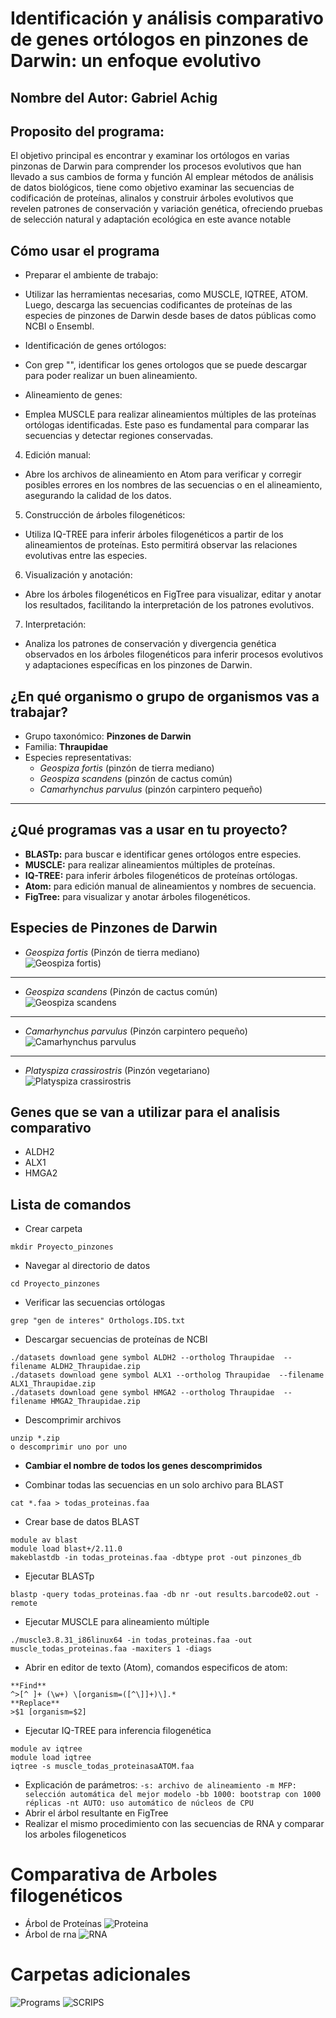 # Identificación y análisis comparativo de genes ortólogos en pinzones de Darwin: un enfoque evolutivo
## Nombre del Autor: Gabriel Achig
## Proposito del programa:
El objetivo principal es encontrar y examinar los ortólogos en varias pinzonas de Darwin para comprender los procesos evolutivos que han llevado a sus cambios de forma y función Al emplear métodos de análisis de datos biológicos, tiene como objetivo examinar las secuencias de codificación de proteínas, alinalos y construir árboles evolutivos que revelen patrones de conservación y variación genética, ofreciendo pruebas de selección natural y adaptación ecológica en este avance notable

## Cómo usar el programa

* Preparar el ambiente de trabajo:
- Utilizar las herramientas necesarias, como MUSCLE, IQTREE, ATOM. Luego, descarga las secuencias codificantes de proteínas de las especies de pinzones de Darwin desde bases de datos públicas como NCBI o Ensembl.

* Identificación de genes ortólogos:

- Con grep "", identificar los genes ortologos que se puede descargar para poder realizar un buen alineamiento.

* Alineamiento de genes:
- Emplea MUSCLE para realizar alineamientos múltiples de las proteínas ortólogas identificadas. Este paso es fundamental para comparar las secuencias y detectar regiones conservadas.

4. Edición manual:
- Abre los archivos de alineamiento en Atom para verificar y corregir posibles errores en los nombres de las secuencias o en el alineamiento, asegurando la calidad de los datos.

5. Construcción de árboles filogenéticos:
- Utiliza IQ-TREE para inferir árboles filogenéticos a partir de los alineamientos de proteínas. Esto permitirá observar las relaciones evolutivas entre las especies.

6. Visualización y anotación:
- Abre los árboles filogenéticos en FigTree para visualizar, editar y anotar los resultados, facilitando la interpretación de los patrones evolutivos.

7. Interpretación:
- Analiza los patrones de conservación y divergencia genética observados en los árboles filogenéticos para inferir procesos evolutivos y adaptaciones específicas en los pinzones de Darwin.

## ¿En qué organismo o grupo de organismos vas a trabajar?
- Grupo taxonómico: **Pinzones de Darwin**
- Familia: **Thraupidae**
- Especies representativas:
  - *Geospiza fortis* (pinzón de tierra mediano)
  - *Geospiza scandens* (pinzón de cactus común)
  - *Camarhynchus parvulus* (pinzón carpintero pequeño)

---

## ¿Qué programas vas a usar en tu proyecto?

- **BLASTp:** para buscar e identificar genes ortólogos entre especies.
- **MUSCLE:** para realizar alineamientos múltiples de proteínas.
- **IQ-TREE:** para inferir árboles filogenéticos de proteínas ortólogas.
- **Atom:** para edición manual de alineamientos y nombres de secuencia.
- **FigTree:** para visualizar y anotar árboles filogenéticos.

## Especies de Pinzones de Darwin

* *Geospiza fortis* (Pinzón de tierra mediano)  
![Geospiza fortis](https://datazone.darwinfoundation.org/images/checklist/Medium_ground_finch.jpg))

---

* *Geospiza scandens* (Pinzón de cactus común)  
![Geospiza scandens](https://live.staticflickr.com/5569/14526971708_a05780c112_b.jpg)

---

* *Camarhynchus parvulus* (Pinzón carpintero pequeño)  
![Camarhynchus parvulus](https://multimedia20stg.blob.core.windows.net/especies/01_Camarhynchus%20parvulus.jpg)

---

* *Platyspiza crassirostris* (Pinzón vegetariano)  
![Platyspiza crassirostris](https://datazone.darwinfoundation.org/images/checklist/_mg_9066.jpg)

## Genes que se van a utilizar para el analisis comparativo 
- ALDH2
- ALX1
- HMGA2

## Lista de comandos

* Crear carpeta
```
mkdir Proyecto_pinzones
```
* Navegar al directorio de datos
```
cd Proyecto_pinzones
```
* Verificar las secuencias ortólogas
```
grep "gen de interes" Orthologs.IDS.txt
```
* Descargar secuencias de proteínas de NCBI
```
./datasets download gene symbol ALDH2 --ortholog Thraupidae  --filename ALDH2_Thraupidae.zip
./datasets download gene symbol ALX1 --ortholog Thraupidae  --filename ALX1_Thraupidae.zip
./datasets download gene symbol HMGA2 --ortholog Thraupidae  --filename HMGA2_Thraupidae.zip
``` 

* Descomprimir archivos
```
unzip *.zip 
o descomprimir uno por uno
```
* **Cambiar el nombre de todos los genes descomprimidos**

* Combinar todas las secuencias en un solo archivo para BLAST
```
cat *.faa > todas_proteinas.faa
```
* Crear base de datos BLAST
```
module av blast
module load blast+/2.11.0
makeblastdb -in todas_proteinas.faa -dbtype prot -out pinzones_db
```
* Ejecutar BLASTp
```
blastp -query todas_proteinas.faa -db nr -out results.barcode02.out -remote
```
* Ejecutar MUSCLE para alineamiento múltiple
```
./muscle3.8.31_i86linux64 -in todas_proteinas.faa -out muscle_todas_proteinas.faa -maxiters 1 -diags
```
* Abrir en editor de texto (Atom), comandos especificos de atom:
```
**Find**
^>[^ ]+ (\w+) \[organism=([^\]]+)\].*
**Replace**
>$1 [organism=$2]
```
* Ejecutar IQ-TREE para inferencia filogenética
```
module av iqtree
module load iqtree
iqtree -s muscle_todas_proteinasaATOM.faa
```
* Explicación de parámetros:
``
-s: archivo de alineamiento
-m MFP: selección automática del mejor modelo
-bb 1000: bootstrap con 1000 réplicas
-nt AUTO: uso automático de núcleos de CPU
``
* Abrir el árbol resultante en FigTree
* Realizar el mismo procedimiento con las secuencias de RNA y comparar los arboles filogeneticos

# Comparativa de Arboles filogenéticos
* Árbol de Proteínas
![Proteina](https://github.com/GabrielUwU07/Pinzones_filogen-a-/blob/main/ArbolProteinas.jpg)
* Árbol de rna
![RNA](https://github.com/GabrielUwU07/Pinzones_filogen-a-/blob/main/Arbolrna.jpg.png)

# Carpetas adicionales
![Programs](https://github.com/GabrielUwU07/Programs.git)
![SCRIPS]()
